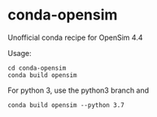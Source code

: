 # conda-opensim
Unofficial conda recipe for OpenSim 4.4

Usage:

    cd conda-opensim
    conda build opensim
    
For python 3, use the python3 branch and 

    conda build opensim --python 3.7
